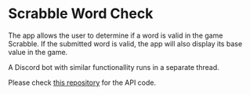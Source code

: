# Scrabble Word Check

The app allows the user to determine if a word is valid in the game Scrabble. If the submitted word is valid, the app will also display its base value in the game.

A Discord bot with similar functionallity runs in a separate thread.

Please check [this repository](https://github.com/fidel-techprep/scrabble-api) for the API code.

